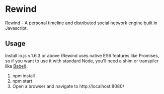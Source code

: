 Rewind
=======

Rewind - A personal timeline and distributed social network engine built in Javascript.

Usage
-------

Install io.js v.1.6.3 or above (Rewind uses native ES6 features like Promises, so if you want to use it with standard Node, you'll need a shim or transpiler like [Babel](https://babeljs.io/)).

1. npm install
2. npm start
3. Open a browser and navigate to http://localhost:8080/
